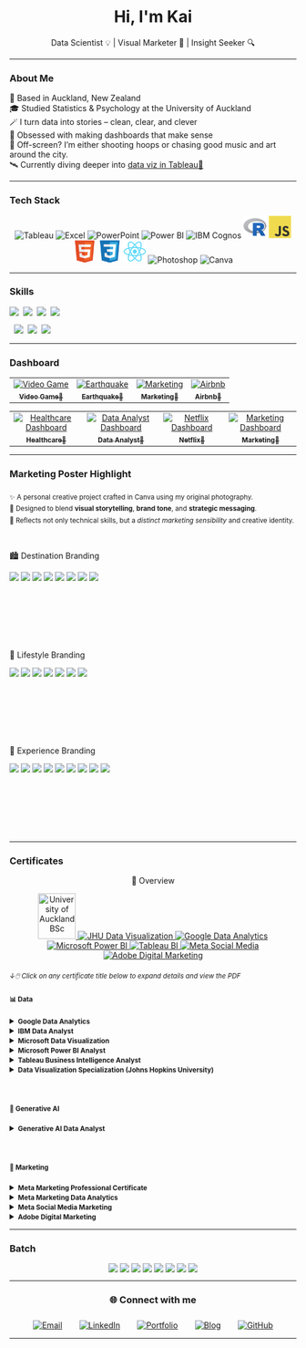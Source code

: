 <h1 align="center">Hi, I'm Kai </h1>
<p align="center">
  Data Scientist 💡 | Visual Marketer 🎨 | Insight Seeker 🔍
</p>

---

### About Me
📍 Based in Auckland, New Zealand  
🎓 Studied Statistics & Psychology at the University of Auckland  
🪄 I turn data into stories – clean, clear, and clever  
🖤 Obsessed with making dashboards that make sense  
🎸 Off-screen? I’m either shooting hoops or chasing good music and art around the city.  
🛰️ Currently diving deeper into <a href="https://public.tableau.com/app/profile/kai.park4525/vizzes">data viz in Tableau🔗</a>


---

### Tech Stack
<p align="center">
  <img src="https://img.icons8.com/color/48/tableau-software.png" title="Tableau" alt="Tableau" width="40" height="40"/>
  <img src="https://img.icons8.com/color/48/microsoft-excel-2019--v1.png" title="Excel" alt="Excel" width="40" height="40"/>
  <img src="https://img.icons8.com/color/48/microsoft-powerpoint-2019--v1.png" title="PowerPoint" alt="PowerPoint" width="40" height="40"/>
  <img src="https://img.icons8.com/color/48/power-bi.png" title="Power BI" alt="Power BI" width="40" height="40"/>
  <img src="https://cdn.worldvectorlogo.com/logos/ibm.svg" title="IBM Cognos" alt="IBM Cognos" width="40" height="40"/>
  <img src="https://raw.githubusercontent.com/devicons/devicon/master/icons/r/r-original.svg" title="R" alt="R" width="40" height="40"/>
  <img src="https://raw.githubusercontent.com/devicons/devicon/master/icons/javascript/javascript-original.svg" title="JavaScript" alt="JavaScript" width="40" height="40"/>
  <img src="https://raw.githubusercontent.com/devicons/devicon/master/icons/html5/html5-original.svg" title="HTML5" alt="HTML5" width="40" height="40"/>
  <img src="https://raw.githubusercontent.com/devicons/devicon/master/icons/css3/css3-original.svg" title="CSS3" alt="CSS3" width="40" height="40"/>
  <img src="https://raw.githubusercontent.com/devicons/devicon/master/icons/react/react-original.svg" title="React" alt="React" width="40" height="40"/>
  <img src="https://img.icons8.com/color/48/adobe-photoshop--v1.png" title="Adobe Photoshop" alt="Photoshop" width="40" height="40"/>
  <img src="https://img.icons8.com/fluency/48/canva.png" title="Canva" alt="Canva" width="40" height="40"/>
</p>



---
<h3>Skills</h3>
<div style="display: flex; flex-wrap: wrap; gap: 8px; align-items: center; margin-bottom: 12px;">
<a href="#" title="I connect through clarity and curiosity.
Living in New Zealand, I’ve had the chance to connect with people from all over the world. I value it as a way to connect, learn, and grow. Talking to people from all walks of life helps me expand my worldview. Living in New Zealand has given me the opportunity to meet people from many different cultures, and through those experiences, I’ve become a more flexible communicator.🗯️">
  <img src="https://img.shields.io/badge/-🗯️%20Communication-12B8FF?style=for-the-badge&logoColor=white">
</a>
<a href="#" title="I thrive when we win together.
I feel teamwork most deeply when I play basketball. It’s one of the reasons I love the sport. At university, I joined a basketball club where we all had to learn how to support each other, regardless of gender or skill. I was grateful to have teammates who looked out for me, and their support made me want to give even more to the team. That experience taught me that good teamwork is built on trust, care, and shared effort.👏🏼">
  <img src="https://img.shields.io/badge/-👏🏼%20Teamwork-FD4499?style=for-the-badge&logoColor=white">
</a>
<a href="#" title="Ideas are my favorite data points.
For me, creativity is a mindset. Not just about making things look good, but about finding unexpected connections and better ways to do things. I enjoy turning limitations into opportunities, and I love the moment when a new idea suddenly clicks into place. These days, I often find inspiration through platforms like Instagram and YouTube, where seeing different ideas and styles sparks new ways of thinking for me.🎨">
  <img src="https://img.shields.io/badge/-🎨%20Creativity-D34DEE?style=for-the-badge&logoColor=white">
</a>
<a href="#" title="I zoom out before I zoom in.
Critical thinking is one of the reasons I chose to study psychology. I chose psychology because I wanted to understand why people think and behave the way they do. Psychology taught me to think critically, not just about others, but about myself. By studying human behaviour, I learned how to pause before jumping to conclusions, ask better questions and read situations more clearly.💡">
  <img src="https://img.shields.io/badge/-💡%20Critical%20Thinking-3227A7?style=for-the-badge&logoColor=white">
</div>

<div style="display: flex; flex-wrap: wrap; gap: 8px; align-items: center;">
<a href="#" title="I stay calm and think sharp.  
When problems come up, I prefer to approach them flexibly. While working part-time, I often tried to solve issues on my own if I could, but I also knew when to ask for help. I believe finding realistic, collaborative solutions is more valuable than pretending to have all the answers alone.🧩">
  <img src="https://img.shields.io/badge/-🧩%20Problem%20Solving-BC0EEF?style=for-the-badge&logoColor=white">
</a>  
<a href="#" title="Focus + Flow = My tempo.
I value other people’s time as much as I value my own. That mindset drives me to work efficiently and keep things moving. That’s why I’m always planning, adjusting, and taking action. I work best when I have a clear plan, but I’m also quick to revise it when things change. I find energy in working fast and staying focused, maybe it’s the Korean in me.⏱️">
  <img src="https://img.shields.io/badge/-⏱️%20Time%20Management-5E57FF?style=for-the-badge&logoColor=white">
</a>
<a href="#" title="Change is where I grow.
Adaptability is something I’m truly proud of. When I first moved abroad, I worried a lot about whether I could adjust. But living in New Zealand turned out to be one of the best things that ever happened to me. What I feared would be uncomfortable ended up exciting and full of discovery. I’ve learned that I don’t just adapt to new environments, I thrive in them. And now, I look forward to whatever comes next.🍀">
  <img src="https://img.shields.io/badge/-🍀%20Adaptability-EE018F?style=for-the-badge&logoColor=white">
</a>
</div>


---

### Dashboard 

<table>
  <tr>
    <td align="center">
      <a href="#" title="🎮Game on! - PowerBI">
        <img src="https://github.com/user-attachments/assets/9957e6d4-7db1-4a08-9325-53b9d67d373f" width="220" height="130" alt="Video Game"/>
        <br><sub><b>Video Game🔗</b></sub>
      </a>
    </td>
    <td align="center">
      <a href="#" title="🌍Shaking up insights, literally - PowerBI">
        <img src="https://github.com/user-attachments/assets/19a937d1-e385-4a01-9d48-7b1c4d8e57c9" width="220" height="130" alt="Earthquake"/>
        <br><sub><b>Earthquake🔗</b></sub>
      </a>
    </td>
    <td align="center">
      <a href="#" title="🛒 Clicks andcarts - PowerBI">
        <img src="https://github.com/user-attachments/assets/57c467c5-e29b-4779-8b4b-87c943a46e16" width="220" height="130" alt="Marketing"/>
        <br><sub><b>Marketing🔗</b></sub>
      </a>
    </td>
    <td align="center">
      <a href="#" title="🏡Stays, stats & sleeper trends - PowerBI">
        <img src="https://github.com/user-attachments/assets/4e444de7-e072-475e-bfac-84e4d4e54a65" width="220" height="130" alt="Airbnb"/>
        <br><sub><b>Airbnb🔗</b></sub>
      </a>
    </td>
  </tr>
</table>



<table>
  <tr>
    <td align="center">
      <a href="https://public.tableau.com/app/profile/kai.park4525/viz/Healthcare_17477314975680/Dashboard1" title="📊 Health Data Diagnosis💓 - Tableau">
        <img src="https://github.com/user-attachments/assets/39de6e10-b230-4ccc-9db9-13329db07b7e" width="220" height="130" alt="Healthcare Dashboard"/>
        <br><sub><b>Healthcare🔗</b></sub>
      </a>
    </td>
    <td align="center">
      <a href="https://public.tableau.com/app/profile/kai.park4525/viz/Data_17475537257830/Dashboard1" title="📈 Where do data analysts work? - Tableau">
        <img src="https://github.com/user-attachments/assets/9f3f3428-09d5-4ab5-beee-905b1c131c7c" width="220" height="130" alt="Data Analyst Dashboard"/>
        <br><sub><b>Data Analyst🔗</b></sub>
      </a>
    </td>
    <td align="center">
      <a href="https://public.tableau.com/app/profile/kai.park4525/viz/Netflix_17474802699320/Dashboard1" title="🎬 What the world’s watching - Tableau">
        <img src="https://github.com/user-attachments/assets/9d658342-c177-4f83-b1ac-cc6519ce3c20" width="220" height="130" alt="Netflix Dashboard"/>
        <br><sub><b>Netflix🔗</b></sub>
      </a>
    </td>
    <td align="center">
      <a href="https://public.tableau.com/app/profile/kai.park4525/viz/CustomerPersonality_17478244506800/Dashboard1" title="🛍️ Who buys What and Why? - Tableau">
        <img src="https://github.com/user-attachments/assets/14bf1525-8501-4b3d-a2f8-39d47d7d21d0" width="220" height="130" alt="Marketing Dashboard"/>
        <br><sub><b>Marketing🔗</b></sub>
      </a>
    </td>
  </tr>
</table>



---

### Marketing Poster Highlight

<sub>
  ✨ A personal creative project crafted in Canva using my original photography.<br>
  🎨 Designed to blend <b>visual storytelling</b>, <b>brand tone</b>, and <b>strategic messaging</b>.<br>
  📸 Reflects not only technical skills, but a <i>distinct marketing sensibility</i> and creative identity.
</sub>

&nbsp;

🏙️ Destination Branding

<div style="overflow-x: auto; white-space: nowrap;">
  <img src="https://github.com/user-attachments/assets/419224f7-17db-4d4e-894f-9d658f2ca314" height="120" style="display:inline-block; margin:0; padding:0; border:0;" />
  <img src="https://github.com/user-attachments/assets/71d3200c-eefc-4570-9831-faa4a7a17ed8" height="120" style="display:inline-block; margin:0; padding:0; border:0;" />
  <img src="https://github.com/user-attachments/assets/d21d0f2a-4e84-4937-8946-0a5ed493fa01" height="120" style="display:inline-block; margin:0; padding:0; border:0;" />
  <img src="https://github.com/user-attachments/assets/38818c20-0cba-4c2e-8f9c-88618c0ab937" height="120" style="display:inline-block; margin:0; padding:0; border:0;" />
  <img src="https://github.com/user-attachments/assets/6b500c54-4a70-4c30-b2a5-1f22ce0d0c52" height="120" style="display:inline-block; margin:0; padding:0; border:0;" />
  <img src="https://github.com/user-attachments/assets/b9b849aa-4dfa-4d7a-91e6-27e8be17db5b" height="120" style="display:inline-block; margin:0; padding:0; border:0;" />
  <img src="https://github.com/user-attachments/assets/f787654d-4880-4482-b213-da1d12d81be2" height="120" style="display:inline-block; margin:0; padding:0; border:0;" />
  <img src="https://github.com/user-attachments/assets/b00ad671-489d-4213-9857-06355796080d" height="120" style="display:inline-block; margin:0; padding:0; border:0;" />
</div>


🏀 Lifestyle Branding

<div style="overflow-x: auto; white-space: nowrap;">
  <img src="https://github.com/user-attachments/assets/8e5464a7-edea-444d-90ca-529b1ef9715b" height="120" style="display:inline-block; margin:0; padding:0; border:0;" />
  <img src="https://github.com/user-attachments/assets/b3bf1668-253e-4716-9fa6-5b60db7a740d" height="120" style="display:inline-block; margin:0; padding:0; border:0;" />
  <img src="https://github.com/user-attachments/assets/73ed6c4e-5653-425e-810a-1301aeff125f" height="120" style="display:inline-block; margin:0; padding:0; border:0;" />
  <img src="https://github.com/user-attachments/assets/10989e99-0000-4fd4-a738-4ca3a4146944" height="120" style="display:inline-block; margin:0; padding:0; border:0;" />
  <img src="https://github.com/user-attachments/assets/a049422d-1bd4-4cc0-854f-d3c66393dcdf" height="120" style="display:inline-block; margin:0; padding:0; border:0;" />
  <img src="https://github.com/user-attachments/assets/42884340-e24c-4d5b-bac6-a8d978bd8bf7" height="120" style="display:inline-block; margin:0; padding:0; border:0;" />
  <img src="https://github.com/user-attachments/assets/e0799583-80f0-4fc0-83f2-47a355a6b272" height="120" style="display:inline-block; margin:0; padding:0; border:0;" />
</div>


🎵 Experience Branding

<div style="overflow-x: auto; white-space: nowrap;">
  <img src="https://github.com/user-attachments/assets/da472255-7492-4aaa-ad1e-56dba609b02d" height="120" style="display:inline-block; margin:0; padding:0; border:0;" />
  <img src="https://github.com/user-attachments/assets/e532cfb6-9e18-419c-b778-4437cb35a6fa" height="120" style="display:inline-block; margin:0; padding:0; border:0;" />
  <img src="https://github.com/user-attachments/assets/72ca7e91-2228-43dd-9b21-3a6bb9f36291" height="120" style="display:inline-block; margin:0; padding:0; border:0;" />
  <img src="https://github.com/user-attachments/assets/d41609c6-0c98-4129-b67e-36556d54b407" height="120" style="display:inline-block; margin:0; padding:0; border:0;" />
  <img src="https://github.com/user-attachments/assets/8ac0d156-66c4-4700-ab41-abea10b1ec23" height="120" style="display:inline-block; margin:0; padding:0; border:0;" />
  <img src="https://github.com/user-attachments/assets/07606047-2508-4921-8bf7-35eca8189686" height="120" style="display:inline-block; margin:0; padding:0; border:0;" />
  <img src="https://github.com/user-attachments/assets/a1c5fbd8-cd15-440f-b623-63329c166a26" height="120" style="display:inline-block; margin:0; padding:0; border:0;" />
  <img src="https://github.com/user-attachments/assets/1be2088a-c27a-4699-9d67-51a4fcb0357c" height="120" style="display:inline-block; margin:0; padding:0; border:0;" />
  <img src="https://github.com/user-attachments/assets/9c83191a-1be7-44f4-bc91-e70e41afab68" height="120" style="display:inline-block; margin:0; padding:0; border:0;" />
</div>

---

### Certificates

<p align="center">  📂 Overview

<p align="center">
  <a href="https://github.com/user-attachments/files/21250757/%40UoA.Bachelor.pdf">
    <img src="https://github.com/user-attachments/assets/15b0961c-4d38-45c2-b1de-b1330b8d1e07" height="80" width="66" title="University of Auckland BSc" />
  </a>
  <a href="https://github.com/user-attachments/files/21250758/%40Data.Visualization.pdf">
    <img src="https://github.com/user-attachments/assets/7d7b6d7b-b228-4fd2-9059-568c5dc28461" height="80" title="JHU Data Visualization" />
  </a>
  <a href="https://github.com/user-attachments/files/21246751/%40Google.Data.Analytics.pdf">
    <img src="https://github.com/user-attachments/assets/b20fc46c-3fa1-418d-be07-51a3742ab3f8" height="80" title="Google Data Analytics" />
  </a>
  <a href="https://github.com/user-attachments/files/21246747/%40Microsoft.Power.BI.Analyst.pdf">
    <img src="https://github.com/user-attachments/assets/a2a0611e-d2b9-43c6-80da-27c1a5b4ef0d" height="80" title="Microsoft Power BI" />
  </a>
  <a href="https://github.com/user-attachments/files/21246746/%40Tableau.Business.Intelligence.Analyst.pdf">
    <img src="https://github.com/user-attachments/assets/121df2dd-d65c-4344-ae0f-4a883b222d83" height="80" title="Tableau BI" />
  </a>
  <a href="https://github.com/user-attachments/files/21251042/Social.Media.Management.pdf">
    <img src="https://github.com/user-attachments/assets/01fa56cc-8f22-4b17-a0e3-6f4b1d77b274" height="80" title="Meta Social Media" />
  </a>
  <a href="https://github.com/user-attachments/files/21246745/%40Adobe.Marketing.Specialist.pdf">
    <img src="https://github.com/user-attachments/assets/2e267e99-1a5c-42ca-b014-4130762615eb" height="80" title="Adobe Digital Marketing" />
  </a>
</p>



<i><sub>↓🖱️ Click on any certificate title below to expand details and view the PDF</sub></i></p>



#### <small>📊 Data</small>

<details>
  <summary><b><small>Google Data Analytics</small></b></summary>
  <p>
    <sub>
      8-course certification by Google and Coursera covering spreadsheets, SQL, R, and data visualization.  
      Designed for entry-level analysts to develop job-ready skills.<br><br>
      <a href="https://github.com/user-attachments/files/21246751/%40Google.Data.Analytics.pdf">📄 View Certificate PDF</a>
    </sub>
  </p>
</details>

<details>
  <summary><b><small>IBM Data Analyst</small></b></summary>
  <p>
    <sub>
      Covers Python, SQL, data wrangling, and dashboarding with IBM Cognos.  
      Emphasizes practical application through labs and real datasets.<br><br>
      <a href="https://github.com/user-attachments/files/21246752/%40IBM.Data.Analyst.pdf">📄 View Certificate PDF</a>
    </sub>
  </p>
</details>

<details>
  <summary><b><small>Microsoft Data Visualization</small></b></summary>
  <p>
    <sub>
      Teaches visual storytelling with Power BI and Excel.  
      Focus on layout, chart design, accessibility, and insights communication.<br><br>
      <a href="https://github.com/user-attachments/files/21246748/%40Microsoft.Data.Visualization.pdf">📄 View Certificate PDF</a>
    </sub>
  </p>
</details>

<details>
  <summary><b><small>Microsoft Power BI Analyst</small></b></summary>
  <p>
    <sub>
      Course on data modeling, DAX, interactivity, and reporting in Power BI.  
      Final project includes full dashboard build and publishing.<br><br>
      <a href="https://github.com/user-attachments/files/21246747/%40Microsoft.Power.BI.Analyst.pdf">📄 View Certificate PDF</a>
    </sub>
  </p>
</details>

<details>
  <summary><b><small>Tableau Business Intelligence Analyst</small></b></summary>
  <p>
    <sub>
      Tableau fundamentals with calculated fields, parameters, and storytelling dashboards.  
      Use cases for KPI tracking and business decision-making.<br><br>
      <a href="https://github.com/user-attachments/files/21246746/%40Tableau.Business.Intelligence.Analyst.pdf">📄 View Certificate PDF</a>
    </sub>
  </p>
</details>

<details>
  <summary><b><small>Data Visualization Specialization (Johns Hopkins University)</small></b></summary>
  <p>
    <sub>
      3-course online specialization from Johns Hopkins via Coursera.  
      Focuses on data design principles, visual cognition, and effective storytelling through visualization.<br><br>
      <a href="https://github.com/user-attachments/files/21250758/%40Data.Visualization.pdf">📄 View Certificate PDF</a>
    </sub>
  </p>
</details>

&nbsp;

#### <small>🤖 Generative AI</small>

<details>
  <summary><b><small>Generative AI Data Analyst</small></b></summary>
  <p>
    <sub>
      Online specialization from DeepLearning.AI and OpenAI on applied generative AI for data workflows.  
      Covers prompt engineering, API integration, LangChain, vector databases, and pipeline automation with real-world GenAI tools.<br><br>
      <a href="https://github.com/user-attachments/files/21246750/%40Generative.AI.Data.Analyst.Specialization.pdf">📄 View Certificate PDF</a>
    </sub>
  </p>
</details>

&nbsp;

#### <small>🎯 Marketing</small>

<details>
  <summary><b><small>Meta Marketing Professional Certificate</small></b></summary>
  <p>
    <sub>
      Foundations of digital marketing, branding, and content strategy.  
      Covers channels, personas, and marketing objectives for campaign success.<br><br>
      <a href="https://github.com/user-attachments/files/21246755/Meta.-.Data.Analytics.Methods.for.Marketing.pdf">📄 View Certificate PDF</a>
    </sub>
  </p>
</details>

<details>
  <summary><b><small>Meta Marketing Data Analytics</small></b></summary>
  <p>
    <sub>
      Training on marketing metrics, data analysis, and attribution modeling.  
      Includes experimentation, A/B testing, and business decision analytics.<br><br>
      <a href="https://github.com/user-attachments/files/21246755/Meta.-.Data.Analytics.Methods.for.Marketing.pdf">📄 View Certificate PDF</a>
    </sub>
  </p>
</details>

<details>
  <summary><b><small>Meta Social Media Marketing</small></b></summary>
  <p>
    <sub>
      Course focused on growing audiences and engagement through social channels.  
      Includes content planning, advertising strategy, and campaign measurement.<br><br>
      <a href="https://github.com/user-attachments/files/21251042/Social.Media.Management.pdf">📄 View Certificate PDF</a>
    </sub>
  </p>
</details>

<details>
  <summary><b><small>Adobe Digital Marketing</small></b></summary>
  <p>
    <sub>
      Adobe-certified course on customer journeys, funnels, and digital content effectiveness.  
      Practical focus on cross-channel strategy and brand messaging.<br><br>
      <a href="https://github.com/user-attachments/files/21246745/%40Adobe.Marketing.Specialist.pdf">📄 View Certificate PDF</a>
    </sub>
  </p>
</details>

---
### Batch 

<p align="center" style="margin:0; padding:0; line-height:0;">
  <img src="https://github.com/user-attachments/assets/3b4252c6-3dea-4686-ad4a-66687c629803" width="50" style="margin:0; padding:0; border:0;" />
  <img src="https://github.com/user-attachments/assets/9aac6f5a-6652-459d-a57c-da29e1784771" width="50" style="margin:0; padding:0; border:0;" />
  <img src="https://github.com/user-attachments/assets/329277e8-63f3-4778-9dc6-7c4295bd44f9" width="50" style="margin:0; padding:0; border:0;" />
  <img src="https://github.com/user-attachments/assets/b3f50644-5945-40c1-8a9e-f99ea911dd88" width="50" style="margin:0; padding:0; border:0;" />
  <img src="https://github.com/user-attachments/assets/3f7db9dd-ffe8-499f-9e14-f89da1f6a34c" width="50" style="margin:0; padding:0; border:0;" />
  <img src="https://github.com/user-attachments/assets/a6377cdf-6505-4980-b9ec-b8b95562c8f8" width="50" style="margin:0; padding:0; border:0;" />
  <img src="https://github.com/user-attachments/assets/1fc048bd-80a4-43a0-9ccb-dc3620766c42" width="50" style="margin:0; padding:0; border:0;" />
  <img src="https://github.com/user-attachments/assets/50b4aebb-eec7-42ba-8cbc-28a86307d2eb" width="50" style="margin:0; padding:0; border:0;" />
</p>



<!-----


### GitHub Stats
<p align="center">
  <img src="https://github-readme-stats.vercel.app/api?username=ar-kai-ve&show_icons=true&theme=radical" />
</p>

----->


--- 

<div align="center">
  <h3>🌐 Connect with me</h3>
  <div style="display: flex; justify-content: center; gap: 30px; padding-top: 10px;">
    <a href="mailto:kangk1211@gmail.com" target="_blank" title="Email">
      <img src="https://img.icons8.com/neon/96/ffffff/new-post.png" alt="Email" height="40">
    </a>
    <a href="https://www.linkedin.com/in/yigang-park/" target="_blank" title="LinkedIn">
      <img src="https://img.icons8.com/neon/96/ffffff/linkedin.png" alt="LinkedIn" height="40">
    </a>
    <a href="https://yourportfolio.com" target="_blank" title="Portfolio">
      <img src="https://img.icons8.com/neon/96/ffffff/internet.png" alt="Portfolio" height="40">
    </a>
    <a href="https://yourblog.com" target="_blank" title="Blog">
      <img src="https://img.icons8.com/neon/96/ffffff/topic.png" alt="Blog" height="40">
    </a>
    <a href="https://github.com/ar-kai-ve" target="_blank" title="GitHub">
      <img src="https://img.icons8.com/neon/96/ffffff/github.png" alt="GitHub" height="40">
    </a>
  </div>
</div>




---
